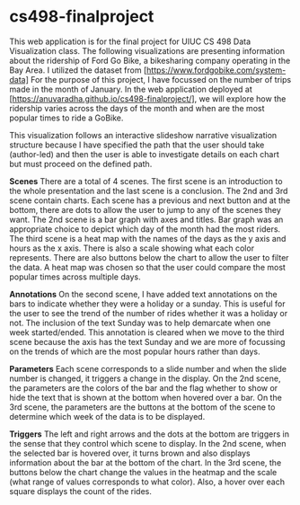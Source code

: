 # cs498-finalproject

This web application is for the final project for UIUC CS 498 Data Visualization class.
The following visualizations are presenting information about the ridership of Ford Go Bike, a bikesharing company operating in the Bay Area.
I utilized the dataset from [https://www.fordgobike.com/system-data]
For the purpose of this project, I have focussed on the number of trips made in the month of January.
In the web application deployed at [https://anuvaradha.github.io/cs498-finalproject/], we will explore how the ridership varies across the days of the month and when are the most popular times to ride a GoBike. 

This visualization follows an interactive slideshow narrative visualization structure because I have specified the path that the user should take (author-led) and then the user is able to investigate details on each chart but must proceed on the defined path. 

**Scenes**
There are a total of 4 scenes. The first scene is an introduction to the whole presentation and the last scene is a conclusion. The 2nd and 3rd scene contain charts. Each scene has a previous and next button and at the bottom, there are dots to allow the user to jump to any of the scenes they want. The 2nd scene is a bar graph with axes and titles. Bar graph was an appropriate choice to depict which day of the month had the most riders. The third scene is a heat map with the names of the days as the y axis and hours as the x axis. There is also a scale showing what each color represents. There are also buttons below the chart to allow the user to filter the data. A heat map was chosen so that the user could compare the most popular times across multiple days.

**Annotations**
On the second scene, I have added text annotations on the bars to indicate whether they were a holiday or a sunday. This is useful for the user to see the trend of the number of rides whether it was a holiday or not. The inclusion of the text Sunday was to help demarcate when one week started/ended. This annotation is cleared when we move to the third scene because the axis has the text Sunday and we are more of focussing on the trends of which are the most popular hours rather than days. 

**Parameters**
Each scene corresponds to a slide number and when the slide number is changed, it triggers a change in the display. On the 2nd scene, the parameters are the colors of the bar and the flag whether to show or hide the text that is shown at the bottom when hovered over a bar. On the 3rd scene, the parameters are the buttons at the bottom of the scene to determine which week of the data is to be displayed.

**Triggers**
The left and right arrows and the dots at the bottom are triggers in the sense that they control which scene to display. In the 2nd scene, when the selected bar is hovered over, it turns brown and also displays information about the bar at the bottom of the chart. In the 3rd scene, the buttons below the chart change the values in the heatmap and the scale (what range of values corresponds to what color). Also, a hover over each square displays the count of the rides. 
